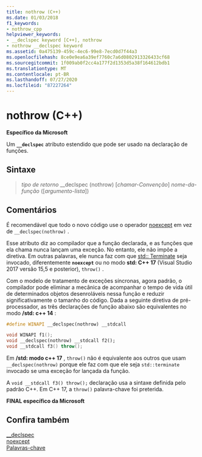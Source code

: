 ```yaml
---
title: nothrow (C++)
ms.date: 01/03/2018
f1_keywords:
- nothrow_cpp
helpviewer_keywords:
- __declspec keyword [C++], nothrow
- nothrow __declspec keyword
ms.assetid: 0a475139-459c-4ec6-99e8-7ecd0d7f44a3
ms.openlocfilehash: 8ce0e9ea6a39ef7760c7a6d0802913326433cf68
ms.sourcegitcommit: 1f009ab0f2cc4a177f2d1353d5a38f164612bdb1
ms.translationtype: MT
ms.contentlocale: pt-BR
ms.lasthandoff: 07/27/2020
ms.locfileid: "87227264"
---
```

# <a name="nothrow-c"></a>nothrow (C++)

**Específico da Microsoft**

Um **`__declspec`** atributo estendido que pode ser usado na declaração de funções.

## <a name="syntax"></a>Sintaxe

> *tipo de retorno* __declspec (nothrow) [*chamar-Convenção*] *nome-da-função* ([*argumento-lista*])

## <a name="remarks"></a>Comentários

É recomendável que todo o novo código use o operador [noexcept](noexcept-cpp.md) em vez de `__declspec(nothrow)` .

Esse atributo diz ao compilador que a função declarada, e as funções que ela chama nunca lançam uma exceção. No entanto, ele não impõe a diretiva. Em outras palavras, ele nunca faz com que [std:: Terminate](../standard-library/exception-functions.md#terminate) seja invocado, diferentemente **`noexcept`** ou no modo **std: C++ 17** (Visual Studio 2017 versão 15,5 e posterior), `throw()` .

Com o modelo de tratamento de exceções síncronas, agora padrão, o compilador pode eliminar a mecânica de acompanhar o tempo de vida útil de determinados objetos desenroláveis nessa função e reduzir significativamente o tamanho do código. Dada a seguinte diretiva de pré-processador, as três declarações de função abaixo são equivalentes no modo **/std: c++ 14** :

```cpp
#define WINAPI __declspec(nothrow) __stdcall

void WINAPI f1();
void __declspec(nothrow) __stdcall f2();
void __stdcall f3() throw();
```

Em **/std: modo c++ 17** , `throw()` não é equivalente aos outros que usam `__declspec(nothrow)` porque ele faz com que ele seja `std::terminate` invocado se uma exceção for lançada da função.

A `void __stdcall f3() throw();` declaração usa a sintaxe definida pelo padrão C++. Em C++ 17, a `throw()` palavra-chave foi preterida.

**FINAL específico da Microsoft**

## <a name="see-also"></a>Confira também

[__declspec](../cpp/declspec.md)<br/>
[noexcept](noexcept-cpp.md)<br/>
[Palavras-chave](../cpp/keywords-cpp.md)
